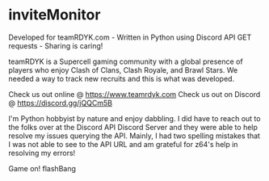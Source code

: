 # inviteMonitor
Developed for teamRDYK.com - Written in Python using Discord API GET requests - Sharing is caring!

teamRDYK is a Supercell gaming community with a global presence of players who enjoy Clash of Clans, Clash Royale, and Brawl Stars.  We needed a way to track new recruits and this is what was developed.  

Check us out online @ https://www.teamrdyk.com
Check us out on Discord @ https://discord.gg/jQQCm5B

I'm Python hobbyist by nature and enjoy dabbling.  I did have to reach out to the folks over at the Discord API Discord Server and they were able to help resolve my issues querying the API.  Mainly, I had two spelling mistakes that I was not able to see to the API URL and am grateful for z64's help in resolving my errors!

Game on!
flashBang
